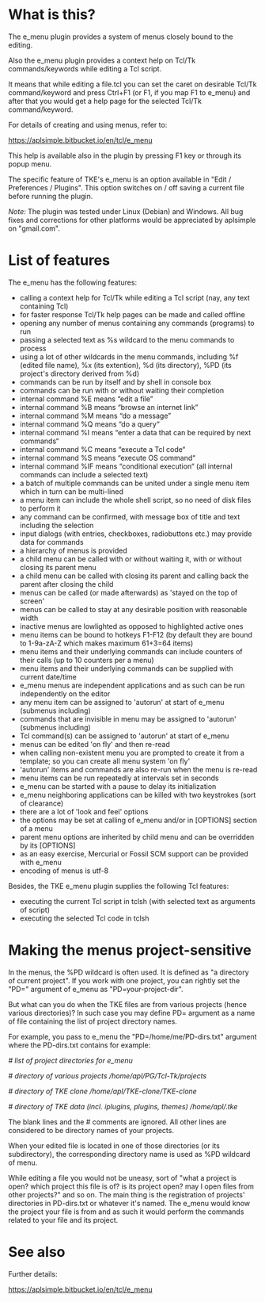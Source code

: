 
# What is this?

The e_menu plugin provides a system of menus closely bound to the editing.

Also the e_menu plugin provides a context help on Tcl/Tk commands/keywords while editing a Tcl script.

It means that while editing a file.tcl you can set the caret on desirable Tcl/Tk command/keyword and press Ctrl+F1 (or F1, if you map F1 to e_menu) and after that you would get a help page for the selected Tcl/Tk command/keyword.

For details of creating and using menus, refer to:

  https://aplsimple.bitbucket.io/en/tcl/e_menu

This help is available also in the plugin by pressing F1 key or through its popup menu.

The specific feature of TKE's e_menu is an option available in "Edit / Preferences / Plugins". This option switches on / off saving a current file before running the plugin.

*Note:*
The plugin was tested under Linux (Debian) and Windows. All bug fixes and corrections for other platforms would be appreciated by aplsimple on "gmail.com".


# List of features

The e_menu has the following features:

 - calling a context help for Tcl/Tk while editing a Tcl script (nay, any text containing Tcl)
 - for faster response Tcl/Tk help pages can be made and called offline
 - opening any number of menus containing any commands (programs) to run
 - passing a selected text as %s wildcard to the menu commands to process
 - using a lot of other wildcards in the menu commands, including %f (edited file name), %x (its extention), %d (its directory), %PD (its project's directory derived from %d)
 - commands can be run by itself and by shell in console box
 - commands can be run with or without waiting their completion
 - internal command %E means “edit a file”
 - internal command %B means “browse an internet link”
 - internal command %M means “do a message”
 - internal command %Q means “do a query“
 - internal command %I means “enter a data that can be required by next commands“
 - internal command %C means “execute a Tcl code“
 - internal command %S means “execute OS command“
 - internal command %IF means “conditional execution“ (all internal commands can include a selected text)
 - a batch of multiple commands can be united under a single menu item which in turn can be multi-lined
 - a menu item can include the whole shell script, so no need of disk files to perform it
 - any command can be confirmed, with message box of title and text including the selection
 - input dialogs (with entries, checkboxes, radiobuttons etc.) may provide data for commands
 - a hierarchy of menus is provided
 - a child menu can be called with or without waiting it, with or without closing its parent menu
 - a child menu can be called with closing its parent and calling back the parent after closing the child
 - menus can be called (or made afterwards) as 'stayed on the top of screen'
 - menus can be called to stay at any desirable position with reasonable width
 - inactive menus are lowlighted as opposed to highlighted active ones
 - menu items can be bound to hotkeys F1-F12 (by default they are bound to 1-9a-zA-Z which makes maximum 61+3=64 items)
 - menu items and their underlying commands can include counters of their calls (up to 10 counters per a menu)
 - menu items and their underlying commands can be supplied with current date/time
 - e_menu menus are independent applications and as such can be run independently on the editor
 - any menu item can be assigned to 'autorun' at start of e_menu (submenus including)
 - commands that are invisible in menu may be assigned to 'autorun' (submenus including)
 - Tcl command(s) can be assigned to 'autorun' at start of e_menu
 - menus can be edited 'on fly' and then re-read
 - when calling non-existent menu you are prompted to create it from a template; so you can create all menu system 'on fly'
 - 'autorun' items and commands are also re-run when the menu is re-read
 - menu items can be run repeatedly at intervals set in seconds
 - e_menu can be started with a pause to delay its initialization
 - e_menu neighboring applications can be killed with two keystrokes (sort of clearance)
 - there are a lot of 'look and feel' options
 - the options may be set at calling of e_menu and/or in [OPTIONS] section of a menu
 - parent menu options are inherited by child menu and can be overridden by its [OPTIONS]
 - as an easy exercise, Mercurial or Fossil SCM support can be provided with e_menu
 - encoding of menus is utf-8

Besides, the TKE e_menu plugin supplies the following Tcl features:
 - executing the current Tcl script in tclsh (with selected text as arguments of script)
 - executing the selected Tcl code in tclsh


# Making the menus project-sensitive

In the menus, the %PD wildcard is often used. It is defined as "a directory of current project". If you work with one project, you can rightly set the "PD=" argument of e_menu as "PD=your-project-dir".

But what can you do when the TKE files are from various projects (hence various directories)? In such case you may define PD= argument as a name of file containing the list of project directory names.

For example, you pass to e_menu the "PD=/home/me/PD-dirs.txt" argument where the PD-dirs.txt contains for example:

  *# list of project directories for e_menu*

  *# directory of various projects*
  */home/apl/PG/Tcl-Tk/projects*

  *# directory of TKE clone*
  */home/apl/TKE-clone/TKE-clone*

  *# directory of TKE data (incl. iplugins, plugins, themes)*
  */home/apl/.tke*

The blank lines and the # comments are ignored. All other lines are considered to be directory names of your projects.

When your edited file is located in one of those directories (or its subdirectory), the corresponding directory name is used as %PD wildcard of menu.

While editing a file you would not be uneasy, sort of "what a project is open? which project this file is of? is its project open? may I open files from other projects?" and so on. The main thing is the registration of projects' directories in PD-dirs.txt or whatever it's named. The e_menu would know the project your file is from and as such it would perform the commands related to your file and its project.


# See also

Further details:

  https://aplsimple.bitbucket.io/en/tcl/e_menu

